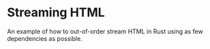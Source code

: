 # Streaming HTML

An example of how to out-of-order stream HTML in Rust using as few dependencies as possible.

